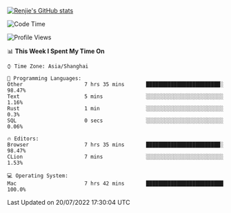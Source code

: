 [![Renjie's GitHub stats](https://github-readme-stats.vercel.app/api?username=liurenjie1024&show_icons=true&theme=chartreuse-dark)](https://github.com/anuraghazra/github-readme-stats)

<!--START_SECTION:waka-->
![Code Time](http://img.shields.io/badge/Code%20Time-78%20hrs%2014%20mins-blue)

![Profile Views](http://img.shields.io/badge/Profile%20Views-38-blue)

📊 **This Week I Spent My Time On** 

```text
⌚︎ Time Zone: Asia/Shanghai

💬 Programming Languages: 
Other                    7 hrs 35 mins       ████████████████████████░   98.47% 
Text                     5 mins              ░░░░░░░░░░░░░░░░░░░░░░░░░   1.16% 
Rust                     1 min               ░░░░░░░░░░░░░░░░░░░░░░░░░   0.3% 
SQL                      0 secs              ░░░░░░░░░░░░░░░░░░░░░░░░░   0.06%

🔥 Editors: 
Browser                  7 hrs 35 mins       ████████████████████████░   98.47% 
CLion                    7 mins              ░░░░░░░░░░░░░░░░░░░░░░░░░   1.53%

💻 Operating System: 
Mac                      7 hrs 42 mins       █████████████████████████   100.0%

```


 Last Updated on 20/07/2022 17:30:04 UTC
<!--END_SECTION:waka-->

